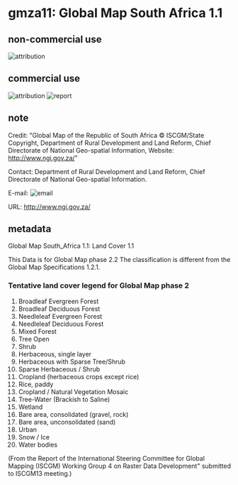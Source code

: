 # gmza11: Global Map South Africa 1.1
## non-commercial use
![attribution](https://globalmaps.github.io/globalmaps/attribution.png)
## commercial use
![attribution](https://globalmaps.github.io/globalmaps/attribution.png)  ![report](https://globalmaps.github.io/globalmaps/report.png)

## note
Credit: "Global Map of the Republic of South Africa © ISCGM/State Copyright, Department of Rural Development and Land Reform, Chief Directorate of National Geo-spatial Information, Website: http://www.ngi.gov.za/"

Contact: Department of Rural Development and Land Reform, Chief Directorate of National Geo-spatial Information. 

E-mail: ![email](https://www.iscgm.org/gmd/images/email/s_africa.png)

URL: http://www.ngi.gov.za/

## metadata
Global Map South_Africa 1.1: Land Cover 1.1

This Data is for Global Map phase 2.2
 The classification is different from the Global Map Specifications 1.2.1.

### Tentative land cover legend for Global Map phase 2
1.  Broadleaf Evergreen Forest		
2.  Broadleaf Deciduous Forest		
3.  Needleleaf Evergreen Forest		
4.  Needleleaf Deciduous Forest		
5.  Mixed Forest				
6.  Tree Open				
7.  Shrub				
8.  Herbaceous, single layer			
9.  Herbaceous with Sparse Tree/Shrub	
10.  Sparse Herbaceous / Shrub		
11.  Cropland (herbaceous crops except rice)	
12.  Rice, paddy				
13.  Cropland / Natural Vegetation Mosaic	
14.  Tree-Water (Brackish to Saline)		
15.  Wetland				
16.  Bare area, consolidated (gravel, rock)	
17.  Bare area, unconsolidated (sand)		
18.  Urban				
19.  Snow / Ice				
20.  Water bodies

(From the Report of the International Steering Committee for Global Mapping (ISCGM) Working Group 4 on Raster Data Development" submitted to ISCGM13 meeting.)
	       
